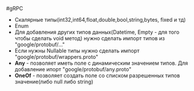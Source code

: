 #gRPC 

 - Скалярные типы(int32,int64,float,double,bool,string,bytes, fixed и тд)
 - Enum
 - Для добавления других типов данных(Datetime, Empty - для того чтобы сделать void метод) нужно сделать импорт типов из "google/protobuf/..."
 - Если нужны Nullable типы нужно сделать импорт "google/protobuf/wrappers.proto"
 - **Any** - позволяет иметь поле с динамическим значением типов. Для добавление ипорт "google/protobuf/any.proto"
 - **OneOf** - позволяет создать поле со списком разрешенных типов значение(либо null либо string)